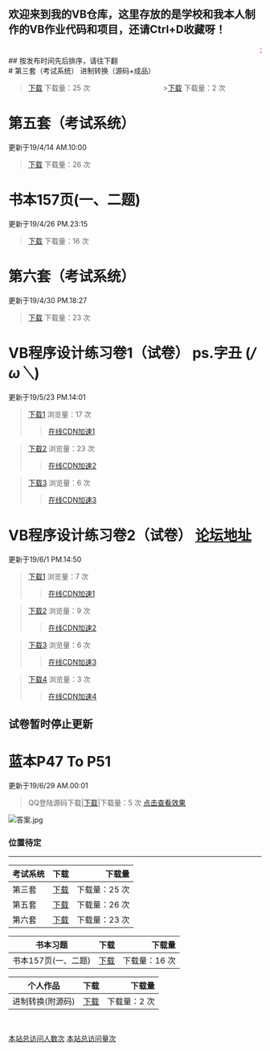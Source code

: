 
<link rel="icon" type="image/png" sizes="16x16" href="https://17shiyan2.cn/images/favicon-16x16-next.ico">

## 欢迎来到我的VB仓库，这里存放的是学校和我本人制作的VB作业代码和项目，还请Ctrl+D收藏呀！
<audio autoplay="autopaly">
	<source src="http://music.163.com/song/media/outer/url?id=27493175.mp3" type="audio/mp3">
</audio>
<marquee></marquee>
<marquee><font color="red">本页面即将大改，预计暑假时完成！  By~陈景跃</font></marquee>
<br>
## 按发布时间先后排序，请往下翻
<br>
# 第三套（考试系统）                                                    进制转换（源码+成品） 

>[下载](https://17shiyan2.cn/vbcode/dl/3.rar)   下载量：25 次   &nbsp;&nbsp;&nbsp;&nbsp;&nbsp;&nbsp;&nbsp;&nbsp;&nbsp;&nbsp;&nbsp;&nbsp;&nbsp;&nbsp;&nbsp;&nbsp;&nbsp;&nbsp;&nbsp;&nbsp;&nbsp;&nbsp;&nbsp;&nbsp;&nbsp;&nbsp;&nbsp;&nbsp;&nbsp;&nbsp;&nbsp;&nbsp;&nbsp;&nbsp;&nbsp; >[下载](https://17shiyan2.cn/vbcode/dl/进制转换源码.rar)   下载量：2 次


# 第五套（考试系统） 
更新于19/4/14 AM.10:00

>[下载](https://17shiyan2.cn/vbcode/dl/vb(5).rar)   下载量：26 次

# 书本157页(一、二题) 
更新于19/4/26 PM.23:15

>[下载](https://17shiyan2.cn/vbcode/dl/周末作业157页2题.rar)   下载量：16 次

# 第六套（考试系统） 
更新于19/4/30 PM.18:27

>[下载](https://17shiyan2.cn/vbcode/dl/第六套.rar)   下载量：23 次

# VB程序设计练习卷1（试卷） ps.字丑 (*/ω＼*)
更新于19/5/23 PM.14:01

>[下载1](http://dl.17shiyan2.cn/?/images/2019/05/26/UNdrA6OlWo/1.png) 浏览量：17 次
>>[在线CDN加速1](http://17shiyan2.cn/vbcode/dl/pic/vb程序设计第一卷/1.png)  

>[下载2](http://dl.17shiyan2.cn/?/images/2019/05/26/cUmgnBavPD/2.png)   浏览量：23 次
>>[在线CDN加速2](http://17shiyan2.cn/vbcode/dl/pic/vb程序设计第一卷/2.png) 

>[下载3](http://dl.17shiyan2.cn/?/images/2019/05/26/sNHgwg2e0s/3.png)   浏览量：6 次
>>[在线CDN加速3](http://17shiyan2.cn/vbcode/dl/pic/vb程序设计第一卷/3.png) 

# VB程序设计练习卷2（试卷）   [论坛地址](http://bbs.17shiyan2.cn/forum.php?mod=viewthread&tid=21)
更新于19/6/1 PM.14:50

>[下载1](http://yanxuan.nosdn.127.net/52565eef2dd4f3ece8c8d9d4da6757fa.png) 浏览量：7 次
>>[在线CDN加速1](http://yanxuan.nosdn.127.net/52565eef2dd4f3ece8c8d9d4da6757fa.png)  

>[下载2](http://yanxuan.nosdn.127.net/77ac6f3533a6fc83d6aeb065d77816e8.png)   浏览量：9 次
>>[在线CDN加速2](http://yanxuan.nosdn.127.net/77ac6f3533a6fc83d6aeb065d77816e8.png) 

>[下载3](http://yanxuan.nosdn.127.net/077006b553e9da10ccc773cacfc6b839.png)   浏览量：6 次
>>[在线CDN加速3](http://yanxuan.nosdn.127.net/077006b553e9da10ccc773cacfc6b839.png) 

>[下载4](http://yanxuan.nosdn.127.net/c3937fef61d9b4e2d5f2d7917f422e4e.png)   浏览量：3 次
>>[在线CDN加速4](http://yanxuan.nosdn.127.net/c3937fef61d9b4e2d5f2d7917f422e4e.png) 

## 试卷暂时停止更新

# 蓝本P47 To P51 
更新于19/6/29 AM.00:01
>QQ登陆源码下载|[下载](https://17shiyan2.cn/vbcode/dl/QQ登录器.rar.rar)|下载量：5 次  [点击查看效果](https://i.loli.net/2019/06/29/5d16402e32f8d24306.gif)
<div><img src="https://i.loli.net/2019/06/29/5d163f00ac0fe76788.jpg" alt="答案.jpg" title="答案.jpg" /></div>
 
### 位置待定

----

考试系统|下载|下载量
---|:--:|---:
第三套|[下载](https://17shiyan2.cn/vbcode/3.rar)|下载量：25 次
第五套|[下载](https://17shiyan2.cn/vbcode/dl/vb(5).rar)|下载量：26 次
第六套|[下载](https://17shiyan2.cn/vbcode/dl/第六套.rar)|下载量：23 次

书本习题|下载|下载量
---|:--:|---:
书本157页(一、二题)|[下载](https://17shiyan2.cn/vbcode/dl/周末作业157页2题.rar)|下载量：16 次

个人作品|下载|下载量
---|:--:|---:
进制转换(附源码)|[下载](https://17shiyan2.cn/vbcode/dl/进制转换源码.rar)|下载量：2 次

<br>

<a align="right" href="#"  onclick="javascript:alert('欢迎━(*｀∀´*)ノ亻！ 恭喜！')"><span id="busuanzi_container_site_uv">本站总访问人数<span id="busuanzi_value_site_uv"></span>次</span></a>
<a align="right" href="#"  onclick="javascript:alert('恭喜！已经有这么多人访问了！')"><span id="busuanzi_container_site_pv">本站总访问量<span id="busuanzi_value_site_pv"></span>次</span></a>
<br>
<br>

